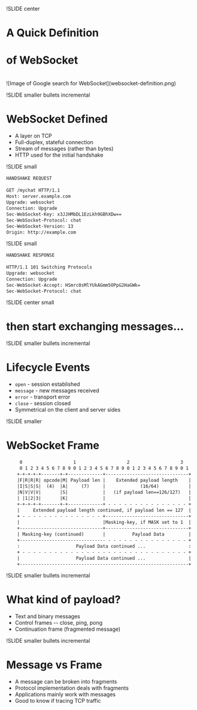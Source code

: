 !SLIDE center
# A Quick Definition
# of WebSocket
<br>
![Image of Google search for WebSocket](websocket-definition.png)

!SLIDE smaller bullets incremental
# WebSocket Defined

* A layer on TCP
* Full-duplex, stateful connection
* Stream of messages (rather than bytes)
* HTTP used for the initial handshake

!SLIDE small

    HANDSHAKE REQUEST

    GET /mychat HTTP/1.1
    Host: server.example.com
    Upgrade: websocket
    Connection: Upgrade
    Sec-WebSocket-Key: x3JJHMbDL1EzLkh9GBhXDw==
    Sec-WebSocket-Protocol: chat
    Sec-WebSocket-Version: 13
    Origin: http://example.com

!SLIDE small

    HANDSHAKE RESPONSE

    HTTP/1.1 101 Switching Protocols
    Upgrade: websocket
    Connection: Upgrade
    Sec-WebSocket-Accept: HSmrc0sMlYUkAGmm5OPpG2HaGWk=
    Sec-WebSocket-Protocol: chat

!SLIDE center small
# then start exchanging messages...

!SLIDE smaller bullets incremental
# Lifecycle Events

* `open` - session established
* `message` - new messages received
* `error` - transport error
* `close` - session closed
* Symmetrical on the client and server sides

!SLIDE smaller
# WebSocket Frame

         0                   1                   2                   3
         0 1 2 3 4 5 6 7 8 9 0 1 2 3 4 5 6 7 8 9 0 1 2 3 4 5 6 7 8 9 0 1
        +-+-+-+-+-------+-+-------------+-------------------------------+
        |F|R|R|R| opcode|M| Payload len |    Extended payload length    |
        |I|S|S|S|  (4)  |A|     (7)     |             (16/64)           |
        |N|V|V|V|       |S|             |   (if payload len==126/127)   |
        | |1|2|3|       |K|             |                               |
        +-+-+-+-+-------+-+-------------+ - - - - - - - - - - - - - - - +
        |     Extended payload length continued, if payload len == 127  |
        + - - - - - - - - - - - - - - - +-------------------------------+
        |                               |Masking-key, if MASK set to 1  |
        +-------------------------------+-------------------------------+
        | Masking-key (continued)       |          Payload Data         |
        +-------------------------------- - - - - - - - - - - - - - - - +
        :                     Payload Data continued ...                :
        + - - - - - - - - - - - - - - - - - - - - - - - - - - - - - - - +
        |                     Payload Data continued ...                |
        +---------------------------------------------------------------+

!SLIDE smaller bullets incremental
# What kind of payload?

* Text and binary messages
* Control frames -- close, ping, pong
* Continuation frame (fragmented message)

!SLIDE smaller bullets incremental
# Message vs Frame

* A message can be broken into fragments
* Protocol implementation deals with fragments
* Applications mainly work with messages
* Good to know if tracing TCP traffic






